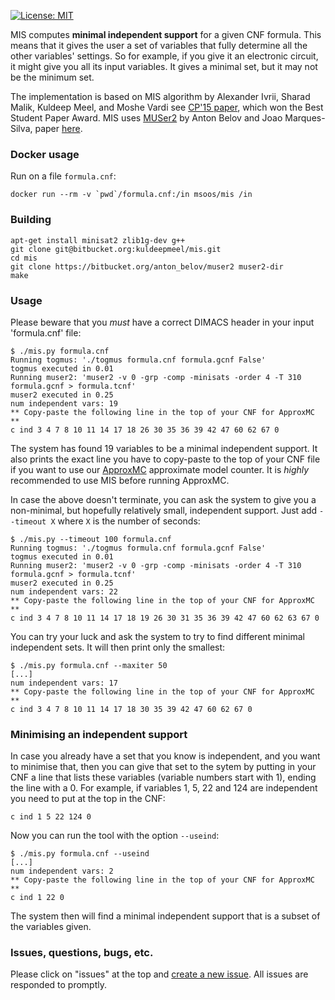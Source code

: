 [![License: MIT](https://img.shields.io/badge/License-MIT-yellow.svg)](https://opensource.org/licenses/MIT)

MIS computes **minimal independent support** for a given CNF formula. This means that it gives the user a set of variables that fully determine all the other variables' settings. So for example, if you give it an electronic circuit, it might give you all its input variables. It gives a minimal set, but it may not be the minimum set.

The implementation is based on MIS algorithm by Alexander Ivrii, Sharad Malik, Kuldeep Meel, and Moshe Vardi see [CP'15 paper](http://link.springer.com/article/10.1007/s10601-015-9204-z), which won the Best Student Paper Award. MIS uses [MUSer2](https://bitbucket.org/anton_belov/muser2) by Anton Belov and Joao Marques-Silva, paper [here](https://satassociation.org/jsat/index.php/jsat/article/view/101).

### Docker usage
Run on a file `formula.cnf`:

```
docker run --rm -v `pwd`/formula.cnf:/in msoos/mis /in
```

### Building

```
apt-get install minisat2 zlib1g-dev g++
git clone git@bitbucket.org:kuldeepmeel/mis.git
cd mis
git clone https://bitbucket.org/anton_belov/muser2 muser2-dir
make
```

### Usage
Please beware that you *must* have a correct DIMACS header in your input 'formula.cnf' file:

```
$ ./mis.py formula.cnf
Running togmus: './togmus formula.cnf formula.gcnf False'
togmus executed in 0.01
Running muser2: 'muser2 -v 0 -grp -comp -minisats -order 4 -T 310 formula.gcnf > formula.tcnf'
muser2 executed in 0.25
num independent vars: 19
** Copy-paste the following line in the top of your CNF for ApproxMC **
c ind 3 4 7 8 10 11 14 17 18 26 30 35 36 39 42 47 60 62 67 0
```
The system has found 19 variables to be a minimal independent support. It also prints the exact line you have to copy-paste to the top of your CNF file if you want to use our [ApproxMC](https://github.com/meelgroup/approxmc) approximate model counter. It is *highly* recommended to use MIS before running ApproxMC.

In case the above doesn't terminate, you can ask the system to give you a non-minimal, but hopefully relatively small, independent support. Just add `--timeout X` where `X` is the number of seconds:

```
$ ./mis.py --timeout 100 formula.cnf
Running togmus: './togmus formula.cnf formula.gcnf False'
togmus executed in 0.01
Running muser2: 'muser2 -v 0 -grp -comp -minisats -order 4 -T 310 formula.gcnf > formula.tcnf'
muser2 executed in 0.25
num independent vars: 22
** Copy-paste the following line in the top of your CNF for ApproxMC **
c ind 3 4 7 8 10 11 14 17 18 19 26 30 31 35 36 39 42 47 60 62 63 67 0
```

You can try your luck and ask the system to try to find different minimal independent sets. It will then print only the smallest:

```
$ ./mis.py formula.cnf --maxiter 50
[...]
num independent vars: 17
** Copy-paste the following line in the top of your CNF for ApproxMC **
c ind 3 4 7 8 10 11 14 17 18 30 35 39 42 47 60 62 67 0
```


### Minimising an independent support
In case you already have a set that you know is independent, and you want to minimise that, then you can give that set to the sytem by putting in your CNF a line that lists these variables (variable numbers start with 1), ending the line with a 0. For example, if variables 1, 5, 22 and 124 are independent you need to put at the top in the CNF:

```
c ind 1 5 22 124 0
```

Now you can run the tool with the option `--useind`:
```
$ ./mis.py formula.cnf --useind
[...]
num independent vars: 2
** Copy-paste the following line in the top of your CNF for ApproxMC **
c ind 1 22 0
```

The system then will find a minimal independent support that is a subset of the variables given.

### Issues, questions, bugs, etc.
Please click on "issues" at the top and [create a new issue](https://github.com/meelgroup/mis/issues/new). All issues are responded to promptly.
